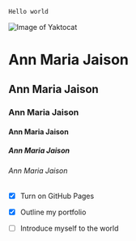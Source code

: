 ```bash
Hello world
```
![Image of Yaktocat](https://octodex.github.com/images/yaktocat.png)

# Ann Maria Jaison

## Ann Maria Jaison

### Ann Maria Jaison

#### Ann Maria Jaison

##### Ann Maria Jaison

###### Ann Maria Jaison

- [x] Turn on GitHub Pages
- [x] Outline my portfolio
- [ ] Introduce myself to the world


